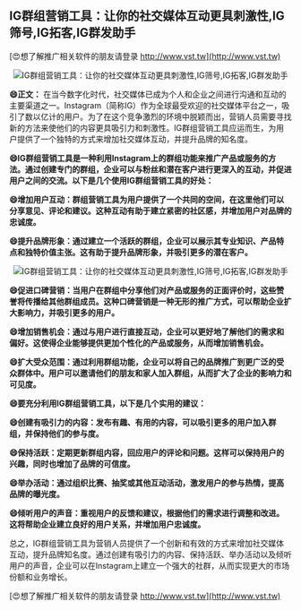 ## **IG群组营销工具：让你的社交媒体互动更具刺激性,IG筛号,IG拓客,IG群发助手**

[😍想了解推广相关软件的朋友请登录 http://www.vst.tw](http://www.vst.tw)

 <center><img src="https://vst.tw/MP4/tuiguang/png/2.png" alt="IG群组营销工具：让你的社交媒体互动更具刺激性,IG筛号,IG拓客,IG群发助手"></center>

**😄正文：**
在当今数字化时代，社交媒体已成为个人和企业之间进行沟通和互动的主要渠道之一。Instagram（简称IG）作为全球最受欢迎的社交媒体平台之一，吸引了数以亿计的用户。为了在这个竞争激烈的环境中脱颖而出，营销人员需要寻找新的方法来使他们的内容更具吸引力和刺激性。IG群组营销工具应运而生，为用户提供了一个独特的方式来增加社交媒体互动，并提升品牌的知名度。

**😄IG群组营销工具是一种利用Instagram上的群组功能来推广产品或服务的方法。通过创建专门的群组，企业可以与粉丝和潜在客户进行更深入的互动，并促进用户之间的交流。以下是几个使用IG群组营销工具的好处：**

**😄增加用户互动：群组营销工具为用户提供了一个共同的空间，在这里他们可以分享意见、评论和建议。这种互动有助于建立紧密的社区感，并增加用户对品牌的忠诚度。**

**😄提升品牌形象：通过建立一个活跃的群组，企业可以展示其专业知识、产品特点和独特价值主张。这有助于提升品牌形象，并吸引更多的潜在客户。**

 <center><img src="https://vst.tw/MP4/tuiguang/png/2.png" alt="IG群组营销工具：让你的社交媒体互动更具刺激性,IG筛号,IG拓客,IG群发助手"></center>

**😄促进口碑营销：当用户在群组中分享他们对产品或服务的正面评价时，这些赞誉将传播给其他群组成员。这种口碑营销是一种无形的推广方式，可以帮助企业扩大影响力，并吸引更多的用户。**

**😄增加销售机会：通过与用户进行直接互动，企业可以更好地了解他们的需求和偏好。这使得企业能够提供更加个性化的产品或服务，从而增加销售机会。**

**😄扩大受众范围：通过利用群组功能，企业可以将自己的品牌推广到更广泛的受众群体中。用户可以邀请他们的朋友和家人加入群组，从而扩大了企业的影响力和可见度。**

**😄要充分利用IG群组营销工具，以下是几个实用的建议：**

**😄创建有吸引力的内容：发布有趣、有用的内容，可以吸引更多的用户加入群组，并保持他们的参与度。**

**😄保持活跃：定期更新群组内容，回应用户的评论和问题。这样可以保持用户的兴趣，同时也增加了品牌的可信度。**

**😄举办活动：通过组织比赛、抽奖或其他互动活动，激发用户的参与热情，提高品牌的曝光度。**

**😄倾听用户的声音：重视用户的反馈和建议，根据他们的需求进行调整和改进。这将帮助企业建立良好的用户关系，并增加用户忠诚度。**

总之，IG群组营销工具为营销人员提供了一个创新和有效的方式来增加社交媒体互动，提升品牌知名度。通过创建有吸引力的内容、保持活跃、举办活动以及倾听用户的声音，企业可以在Instagram上建立一个强大的社群，从而实现更大的市场份额和业务增长。

[😍想了解推广相关软件的朋友请登录 http://www.vst.tw](http://www.vst.tw)



